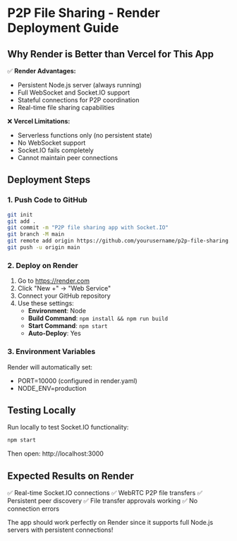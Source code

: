 # P2P File Sharing - Render Deployment Guide

## Why Render is Better than Vercel for This App

✅ **Render Advantages:**
- Persistent Node.js server (always running)
- Full WebSocket and Socket.IO support
- Stateful connections for P2P coordination
- Real-time file sharing capabilities

❌ **Vercel Limitations:**
- Serverless functions only (no persistent state)
- No WebSocket support
- Socket.IO fails completely
- Cannot maintain peer connections

## Deployment Steps

### 1. Push Code to GitHub
```bash
git init
git add .
git commit -m "P2P file sharing app with Socket.IO"
git branch -M main
git remote add origin https://github.com/yourusername/p2p-file-sharing.git
git push -u origin main
```

### 2. Deploy on Render
1. Go to https://render.com
2. Click "New +" → "Web Service"
3. Connect your GitHub repository
4. Use these settings:
   - **Environment**: Node
   - **Build Command**: `npm install && npm run build`
   - **Start Command**: `npm start`
   - **Auto-Deploy**: Yes

### 3. Environment Variables
Render will automatically set:
- PORT=10000 (configured in render.yaml)
- NODE_ENV=production

## Testing Locally

Run locally to test Socket.IO functionality:
```bash
npm start
```

Then open: http://localhost:3000

## Expected Results on Render

✅ Real-time Socket.IO connections
✅ WebRTC P2P file transfers
✅ Persistent peer discovery
✅ File transfer approvals working
✅ No connection errors

The app should work perfectly on Render since it supports full Node.js servers with persistent connections!
